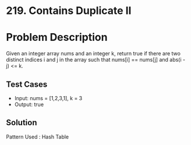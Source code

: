 # 219. Contains Duplicate II

# Problem Description

Given an integer array nums and an integer k, return true if there are two distinct indices i and j in the array such that nums[i] == nums[j] and abs(i - j) <= k.

## Test Cases

- Input: nums = [1,2,3,1], k = 3
- Output: true

## Solution

Pattern Used : Hash Table